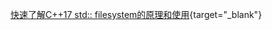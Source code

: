 
[快速了解C++17 std:: filesystem的原理和使用](https://blog.csdn.net/qq_21438461/article/details/135045057){target="_blank"}